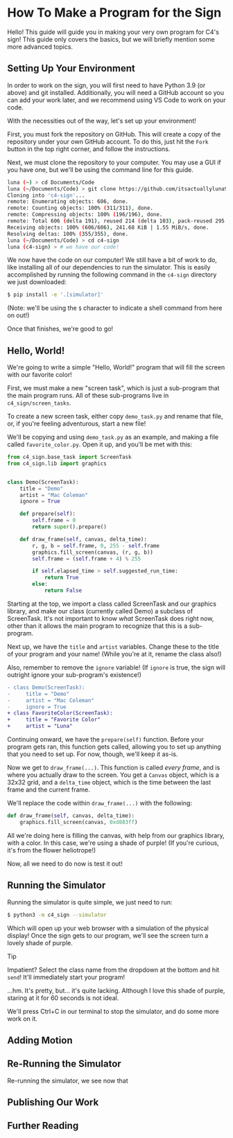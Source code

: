 # How To Make a Program for the Sign

Hello! This guide will guide you in making your very own program for C4's sign! This guide only covers the basics, but we will briefly mention some more advanced topics.

## Setting Up Your Environment

In order to work on the sign, you will first need to have Python 3.9 (or above) and git installed. Additionally, you will need a GitHub account so you can add your work later, and we recommend using VS Code to work on your code.

With the necessities out of the way, let's set up your environment!

First, you must fork the repository on GitHub. This will create a copy of the repository under your own GitHub account. To do this, just hit the `Fork` button in the top right corner, and follow the instructions.

Next, we must clone the repository to your computer. You may use a GUI if you have one, but we'll be using the command line for this guide.

```sh
luna (~) > cd Documents/Code
luna (~/Documents/Code) > git clone https://github.com/itsactuallyluna9/c4-sign.git
Cloning into 'c4-sign'...
remote: Enumerating objects: 606, done.
remote: Counting objects: 100% (311/311), done.
remote: Compressing objects: 100% (196/196), done.
remote: Total 606 (delta 191), reused 214 (delta 103), pack-reused 295
Receiving objects: 100% (606/606), 241.68 KiB | 1.55 MiB/s, done.
Resolving deltas: 100% (355/355), done.
luna (~/Documents/Code) > cd c4-sign
luna (c4-sign) > # we have our code!
```

We now have the code on our computer! We still have a bit of work to do, like installing all of our dependencies to run the simulator. This is easily accomplished by running the following command in the `c4-sign` directory we just downloaded:

```sh
$ pip install -e '.[simulator]'
```

(Note: we'll be using the `$` character to indicate a shell command from here on out!)

Once that finishes, we're good to go!

## Hello, World!

We're going to write a simple "Hello, World!" program that will fill the screen with our favorite color!

First, we must make a new "screen task", which is just a sub-program that the main program runs. All of these sub-programs live in `c4_sign/screen_tasks`.

To create a new screen task, either copy `demo_task.py` and rename that file, or, if you're feeling adventurous, start a new file!

We'll be copying and using `demo_task.py` as an example, and making a file called `favorite_color.py`. Open it up, and you'll be met with this:

```py
from c4_sign.base_task import ScreenTask
from c4_sign.lib import graphics


class Demo(ScreenTask):
    title = "Demo"
    artist = "Mac Coleman"
    ignore = True

    def prepare(self):
        self.frame = 0
        return super().prepare()

    def draw_frame(self, canvas, delta_time):
        r, g, b = self.frame, 0, 255 - self.frame
        graphics.fill_screen(canvas, (r, g, b))
        self.frame = (self.frame + 4) % 255

        if self.elapsed_time > self.suggested_run_time:
            return True
        else:
            return False
```

Starting at the top, we import a class called ScreenTask and our graphics library, and make our class (currently called Demo) a subclass of ScreenTask. It's not important to know *what* ScreenTask does right now, other than it allows the main program to recognize that this is a sub-program.

Next up, we have the `title` and `artist` variables. Change these to the title of your program and your name! (While you're at it, rename the class also!)

Also, remember to remove the `ignore` variable! (If `ignore` is true, the sign will outright ignore your sub-program's existence!)

```diff
- class Demo(ScreenTask):
-     title = "Demo"
-     artist = "Mac Coleman"
-     ignore = True
+ class FavoriteColor(ScreenTask):
+     title = "Favorite Color"
+     artist = "Luna"
```

Continuing onward, we have the `prepare(self)` function. Before your program gets ran, this function gets called, allowing you to set up anything that you need to set up. For now, though, we'll keep it as-is.

Now we get to `draw_frame(...)`. This function is called *every frame*, and is where you actually draw to the screen. You get a `Canvas` object, which is a 32x32 grid, and a `delta_time` object, which is the time between the last frame and the current frame.

We'll replace the code within `draw_frame(...)` with the following:

```py
def draw_frame(self, canvas, delta_time):
	graphics.fill_screen(canvas, 0xd883ff)
```

All we're doing here is filling the canvas, with help from our graphics library, with a color. In this case, we're using a shade of purple! (If you're curious, it's from the flower heliotrope!)

Now, all we need to do now is test it out!

## Running the Simulator

Running the simulator is quite simple, we just need to run:

```sh
$ python3 -m c4_sign --simulator
```

Which will open up your web browser with a simulation of the physical display! Once the sign gets to our program, we'll see the screen turn a lovely shade of purple.

> [!TIP]
> Impatient? Select the class name from the dropdown at the bottom and hit `send`! It'll immediately start your program!

...hm. It's pretty, but... it's quite lacking. Although I love this shade of purple, staring at it for 60 seconds is not ideal.

We'll press Ctrl+C in our terminal to stop the simulator, and do some more work on it.

## Adding Motion

## Re-Running the Simulator

Re-running the simulator, we see now that

## Publishing Our Work

## Further Reading
